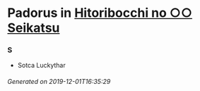 # Padorus in [Hitoribocchi no ○○ Seikatsu](https://myanimelist.net/manga/89467/Hitoribocchi_no_○○_Seikatsu)

### S
* Sotca Luckythar

###### Generated on 2019-12-01T16:35:29

